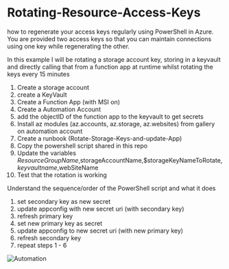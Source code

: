 # Rotating-Resource-Access-Keys
how to regenerate your access keys regularly using PowerShell in Azure. You are provided two access keys so that you can maintain connections using one key while regenerating the other.

In this example I will be rotating a storage account key, storing in a keyvault and directly calling that from a function app at runtime whilst rotating the keys every 15 minutes


1. Create a storage account
2. create a KeyVault
3. Create a Function App (with MSI on)
4. Create a Automation Account
5. add the objectID of the function app to the keyvault to get secrets
6. Install az modules (az.accounts, az.storage, az.websites) from gallery on automation account
7. Create a runbook (Rotate-Storage-Keys-and-update-App)
8. Copy the powershell script shared in this repo
9. Update the variables $ResourceGroupName,$storageAccountName,$storageKeyNameToRotate, $keyvaultname,$webSiteName
10. Test that the rotation is working


Understand the sequence/order of the PowerShell script and what it does

1.	set secondary key as new secret
2.	update appconfig with new secret uri (with secondary key)
3.	refresh primary key
4.	set new primary key as secret
5.	update appconfig to new secret uri (with new primary key)
6.	refresh secondary key 
7.	repeat steps 1 - 6


![Automation](https://www.etsolutionsau.com/images/github/SAS-Rotation.jpg)
